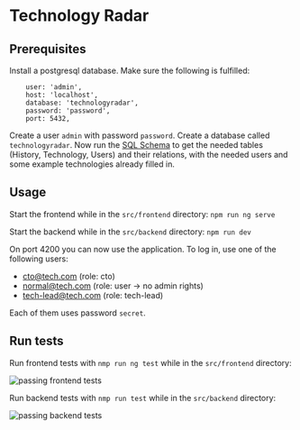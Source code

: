 # Technology Radar

## Prerequisites

Install a postgresql database.
Make sure the following is fulfilled:
```
    user: 'admin',
    host: 'localhost',
    database: 'technologyradar',
    password: 'password',
    port: 5432,
```
Create a user `admin` with password `password`. Create a database called `technologyradar`. Now run the [SQL Schema](src/backend/database/schema.sql) to get the needed tables (History, Technology, Users) and their relations, with the needed users and some example technologies already filled in.

## Usage

Start the frontend while in the `src/frontend` directory:
```npm run ng serve```

Start the backend while in the `src/backend` directory:
```npm run dev```

On port 4200 you can now use the application. To log in, use one of the following users:
- cto@tech.com (role: cto)
- normal@tech.com (role: user -> no admin rights)
- tech-lead@tech.com (role: tech-lead)

Each of them uses password `secret`.

## Run tests

Run frontend tests with `nmp run ng test` while in the `src/frontend` directory:

![passing frontend tests](pics/frontend-testing.png)

Run backend tests with `nmp run test` while in the `src/backend` directory:

![passing backend tests](pics/backend-tests.png)
